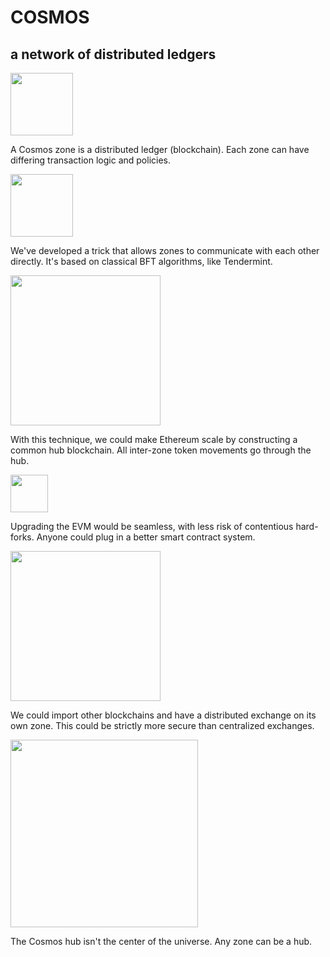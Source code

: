 # COSMOS
## a network of distributed ledgers

<img src="https://raw.githubusercontent.com/cosmos/cosmos/master/images/ex_zone.png" height="100"/>

A Cosmos zone is a distributed ledger (blockchain).  Each zone can have
differing transaction logic and policies.

<img src="https://raw.githubusercontent.com/cosmos/cosmos/master/images/ex_zone_ibc.png" height="100"/>

We've developed a trick that allows zones to communicate with each other
directly.  It's based on classical BFT algorithms, like Tendermint.

<img src="https://raw.githubusercontent.com/cosmos/cosmos/master/images/ex_evm_sharding.png" height="240"/>

With this technique, we could make Ethereum scale by constructing a common
hub blockchain.  All inter-zone token movements go through the hub.

<img src="https://raw.githubusercontent.com/cosmos/cosmos/master/images/ex_evm_upgrading.png" height="60"/>

Upgrading the EVM would be seamless, with less risk of contentious
hard-forks.  Anyone could plug in a better smart contract system.

<img src="https://raw.githubusercontent.com/cosmos/cosmos/master/images/ex_dist_exchange.png" height="240"/>

We could import other blockchains and have a distributed exchange on its
own zone.  This could be strictly more secure than centralized exchanges.

<img src="https://raw.githubusercontent.com/cosmos/cosmos/master/images/ex_network.png" height="300"/>

The Cosmos hub isn't the center of the universe.  Any zone can be a hub.
